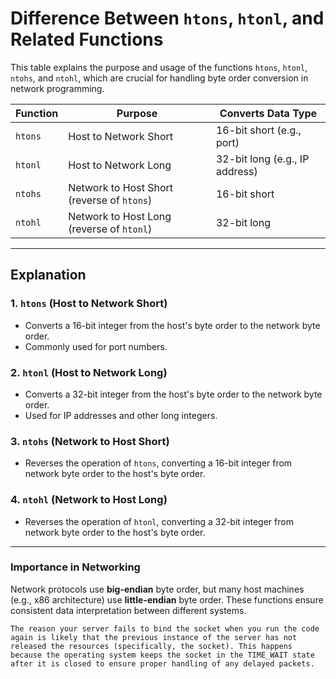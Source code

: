 # Difference Between `htons`, `htonl`, and Related Functions

This table explains the purpose and usage of the functions `htons`, `htonl`, `ntohs`, and `ntohl`, which are crucial for handling byte order conversion in network programming.

| **Function** | **Purpose**                                | **Converts Data Type**            |
|--------------|--------------------------------------------|------------------------------------|
| `htons`      | Host to Network Short                     | 16-bit short (e.g., port)         |
| `htonl`      | Host to Network Long                      | 32-bit long (e.g., IP address)    |
| `ntohs`      | Network to Host Short (reverse of `htons`) | 16-bit short                      |
| `ntohl`      | Network to Host Long (reverse of `htonl`)  | 32-bit long                       |

---

## Explanation

### 1. `htons` (Host to Network Short)
- Converts a 16-bit integer from the host's byte order to the network byte order.
- Commonly used for port numbers.

### 2. `htonl` (Host to Network Long)
- Converts a 32-bit integer from the host's byte order to the network byte order.
- Used for IP addresses and other long integers.

### 3. `ntohs` (Network to Host Short)
- Reverses the operation of `htons`, converting a 16-bit integer from network byte order to the host's byte order.

### 4. `ntohl` (Network to Host Long)
- Reverses the operation of `htonl`, converting a 32-bit integer from network byte order to the host's byte order.

---

### Importance in Networking
Network protocols use **big-endian** byte order, but many host machines (e.g., x86 architecture) use **little-endian** byte order. These functions ensure consistent data interpretation between different systems.


`The reason your server fails to bind the socket when you run the code again is likely that the previous instance of the server has not released the resources (specifically, the socket). This happens because the operating system keeps the socket in the TIME_WAIT state after it is closed to ensure proper handling of any delayed packets.`